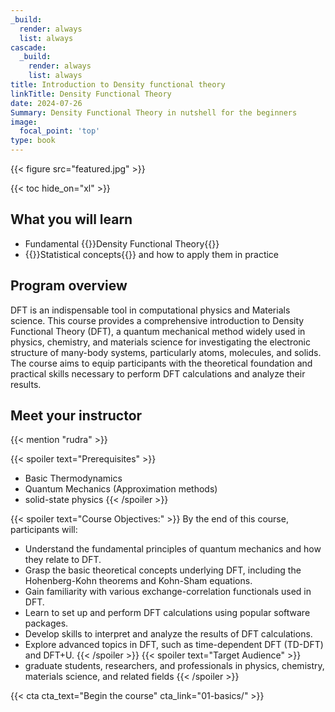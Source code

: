 ```yaml
---
_build:
  render: always
  list: always
cascade:
  _build:
    render: always
    list: always
title: Introduction to Density functional theory
linkTitle: Density Functional Theory
date: 2024-07-26
Summary: Density Functional Theory in nutshell for the beginners
image:
  focal_point: 'top'
type: book
---
```

{{< figure src="featured.jpg" >}}

{{< toc hide_on="xl" >}}

## What you will learn

- Fundamental {{<hl>}}Density Functional Theory{{</hl>}}
- {{<hl>}}Statistical concepts{{</hl>}} and how to apply them in practice

## Program overview
DFT is an indispensable tool in computational physics and Materials science.
This course provides a comprehensive introduction to Density Functional Theory (DFT), a quantum
mechanical method widely used in physics, chemistry, and materials science for investigating the
electronic structure of many-body systems, particularly atoms, molecules, and solids. The course
aims to equip participants with the theoretical foundation and practical skills necessary to
perform DFT calculations and analyze their results.
<!-- {{< list_children >}} -->

## Meet your instructor
{{< mention "rudra" >}}
<br>

{{< spoiler text="Prerequisites" >}}
 - Basic Thermodynamics
 - Quantum Mechanics (Approximation methods)
 - solid-state physics
{{< /spoiler >}}

{{< spoiler text="Course Objectives:" >}}
By the end of this course, participants will:
- Understand the fundamental principles of quantum mechanics and how they relate to DFT.
- Grasp the basic theoretical concepts underlying DFT, including the Hohenberg-Kohn theorems and Kohn-Sham equations.
- Gain familiarity with various exchange-correlation functionals used in DFT.
- Learn to set up and perform DFT calculations using popular software packages.
- Develop skills to interpret and analyze the results of DFT calculations.
- Explore advanced topics in DFT, such as time-dependent DFT (TD-DFT) and DFT+U.
{{< /spoiler >}}
{{< spoiler text="Target Audience" >}}
- graduate students, researchers, and professionals in physics, chemistry, materials science, and
    related fields
{{< /spoiler >}}

{{< cta cta_text="Begin the course" cta_link="01-basics/" >}}
